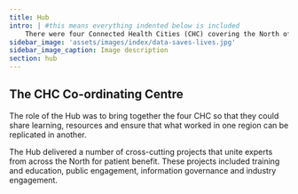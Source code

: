 ```yaml
---
title: Hub
intro: | #this means everything indented below is included
    There were four Connected Health Cities (CHC) covering the North of England and coordinated by a central Hub based at The University of Manchester.
sidebar_image: 'assets/images/index/data-saves-lives.jpg'
sidebar_image_caption: Image description
section: hub
---
```


## The CHC Co-ordinating Centre



The role of the Hub was to bring together the four CHC so that they could share learning, resources and ensure that what worked in one region can be replicated in another.

The Hub delivered a number of cross-cutting projects that unite experts from across the North for patient benefit. These projects included training and education, public engagement, information governance and industry engagement.
